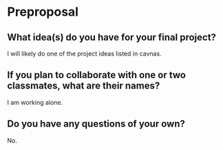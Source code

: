 # Preproposal

## What idea(s) do you have for your final project?

I will likely do one of the project ideas listed in cavnas.

## If you plan to collaborate with one or two classmates, what are their names?

I am working alone.

## Do you have any questions of your own?

No.
